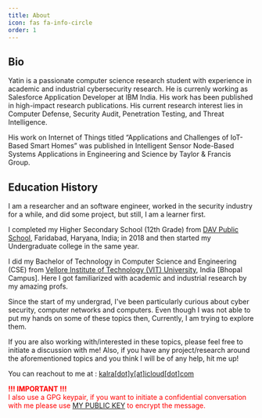 ```yaml
---
title: About
icon: fas fa-info-circle
order: 1
---
```


## Bio
Yatin is a passionate computer science research student with experience in academic and industrial cybersecurity research. He is currenly working as Salesforce Application Developer at IBM India. His work has been published in high-impact research publications. His current research interest lies in Computer Defense, Security Audit, Penetration Testing, and Threat Intelligence.

His work on Internet of Things titled “Applications and Challenges of IoT-Based Smart Homes” was published in Intelligent Sensor Node-Based Systems Applications in Engineering and Science by Taylor & Francis Group.

## Education History
I am a researcher and an software engineer, worked in the security industry for a while, and did some project, but still, I am a learner first.

I completed my Higher Secondary School (12th Grade) from <a class="link" href="https://en.wikipedia.org/wiki/D.A.V._College_Managing_Committee">DAV Public School</a>, Faridabad, Haryana, India; in 2018 and then started my Undergraduate college in the same year.

I did my Bachelor of Technology in Computer Science and Engineering (CSE) from <a class="link" href="https://vitbhopal.ac.in/">Vellore Institute of Technology (VIT) University</a>, India [Bhopal Campus]. Here I got familiarized with academic and industrial research by my amazing profs.

Since the start of my undergrad, I've been particularly curious about cyber security, computer networks and computers. Even though I was not able to put my hands on some of these topics then, Currently, I am trying to explore them.

If you are also working with/interested in these topics, please feel free to initiate a discussion with me!
Also, if you have any project/research around the aforementioned topics and you think I will be of any help, hit me up!

You can reachout to me at : [kalra[dot]y[at]icloud[dot]com](mailto:kalra.y@icloud.com)

<p style="color: red;"><strong>!!! IMPORTANT !!!</strong>
<br>
I also use a GPG keypair, if you want to initiate a confidential conversation with me please use <a class="link" href="/pubkey">MY PUBLIC KEY</a> to encrypt the message.</p>
